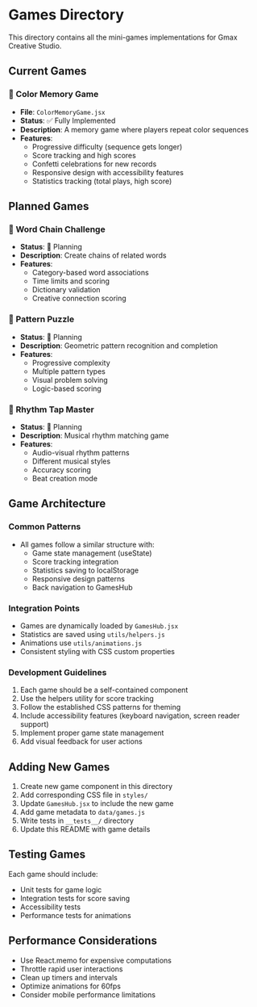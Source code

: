 # Games Directory

This directory contains all the mini-games implementations for Gmax Creative Studio.

## Current Games

### 🌈 Color Memory Game
- **File**: `ColorMemoryGame.jsx`
- **Status**: ✅ Fully Implemented
- **Description**: A memory game where players repeat color sequences
- **Features**:
  - Progressive difficulty (sequence gets longer)
  - Score tracking and high scores
  - Confetti celebrations for new records
  - Responsive design with accessibility features
  - Statistics tracking (total plays, high score)

## Planned Games

### 🔗 Word Chain Challenge
- **Status**: 🚧 Planning
- **Description**: Create chains of related words
- **Features**: 
  - Category-based word associations
  - Time limits and scoring
  - Dictionary validation
  - Creative connection scoring

### 🧩 Pattern Puzzle
- **Status**: 🚧 Planning  
- **Description**: Geometric pattern recognition and completion
- **Features**:
  - Progressive complexity
  - Multiple pattern types
  - Visual problem solving
  - Logic-based scoring

### 🥁 Rhythm Tap Master
- **Status**: 🚧 Planning
- **Description**: Musical rhythm matching game
- **Features**:
  - Audio-visual rhythm patterns
  - Different musical styles
  - Accuracy scoring
  - Beat creation mode

## Game Architecture

### Common Patterns
- All games follow a similar structure with:
  - Game state management (useState)
  - Score tracking integration
  - Statistics saving to localStorage
  - Responsive design patterns
  - Back navigation to GamesHub

### Integration Points
- Games are dynamically loaded by `GamesHub.jsx`
- Statistics are saved using `utils/helpers.js`
- Animations use `utils/animations.js`
- Consistent styling with CSS custom properties

### Development Guidelines
1. Each game should be a self-contained component
2. Use the helpers utility for score tracking
3. Follow the established CSS patterns for theming
4. Include accessibility features (keyboard navigation, screen reader support)
5. Implement proper game state management
6. Add visual feedback for user actions

## Adding New Games

1. Create new game component in this directory
2. Add corresponding CSS file in `styles/`
3. Update `GamesHub.jsx` to include the new game
4. Add game metadata to `data/games.js`
5. Write tests in `__tests__/` directory
6. Update this README with game details

## Testing Games

Each game should include:
- Unit tests for game logic
- Integration tests for score saving
- Accessibility tests
- Performance tests for animations

## Performance Considerations

- Use React.memo for expensive computations
- Throttle rapid user interactions
- Clean up timers and intervals
- Optimize animations for 60fps
- Consider mobile performance limitations
